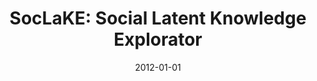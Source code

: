 ---
# Documentation: https://wowchemy.com/docs/managing-content/

title: 'SocLaKE: Social Latent Knowledge Explorator'
subtitle: ''
summary: ''
authors:
- Grzegorz Kukła
- kazienko
- brodka
- Tomasz Filipowski
tags: []
categories: []
date: '2012-01-01'
lastmod: 2022-10-07T05:44:04Z
featured: false
draft: false

# Featured image
# To use, add an image named `featured.jpg/png` to your page's folder.
# Focal points: Smart, Center, TopLeft, Top, TopRight, Left, Right, BottomLeft, Bottom, BottomRight.
image:
  caption: ''
  focal_point: ''
  preview_only: false

# Projects (optional).
#   Associate this post with one or more of your projects.
#   Simply enter your project's folder or file name without extension.
#   E.g. `projects = ["internal-project"]` references `content/project/deep-learning/index.md`.
#   Otherwise, set `projects = []`.
projects: []
publishDate: '2022-10-07T05:44:03.546171Z'
publication_types:
- '2'
abstract: ''
publication: '*Computer Journal*'
doi: 10.1093/comjnl/bxr093
---